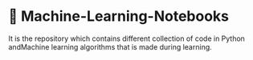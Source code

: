 # 📌 Machine-Learning-Notebooks
It is the repository which contains different collection of code in Python andMachine  learning algorithms that is made during learning. 
